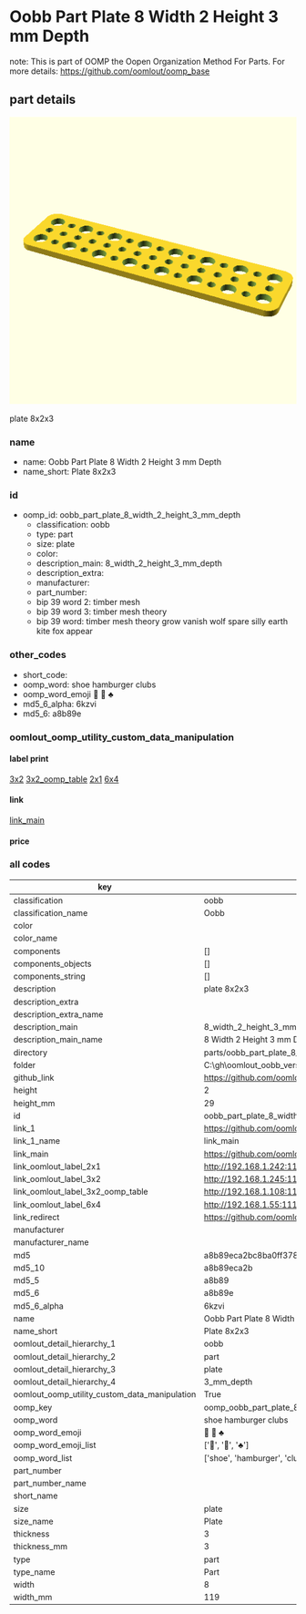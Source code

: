 # Oobb Part Plate 8 Width 2 Height 3 mm Depth  

note: This is part of OOMP the Oopen Organization Method For Parts. For more details: https://github.com/oomlout/oomp_base

##  part details
  

[![](3dpr.png)](3dpr.png)

plate 8x2x3



### name
* name: Oobb Part Plate 8 Width 2 Height 3 mm Depth
* name_short: Plate 8x2x3 
### id
* oomp_id: oobb_part_plate_8_width_2_height_3_mm_depth
  * classification: oobb
  * type: part
  * size: plate
  * color: 
  * description_main: 8_width_2_height_3_mm_depth
  * description_extra: 
  * manufacturer: 
  * part_number: 
  * bip 39 word 2: timber mesh
  * bip 39 word 3: timber mesh theory
  * bip 39 word: timber mesh theory grow vanish wolf spare silly earth kite fox appear

### other_codes
* short_code: 
* oomp_word: shoe hamburger clubs
* oomp_word_emoji :shoe: :hamburger: :clubs:
* md5_6_alpha: 6kzvi
* md5_6: a8b89e






### oomlout_oomp_utility_custom_data_manipulation
#### label print
[3x2](http://192.168.1.245:1112/?label=oomp%206kzvi)
[3x2_oomp_table](http://192.168.1.108:1112/?label=oomp%206kzvi)
[2x1](http://192.168.1.242:1112/?label=oomp%206kzvi)
[6x4](http://192.168.1.55:1112/?label=oomp%206kzvi)    

#### link

[link_main](https://github.com/oomlout/oomlout_oobb_version_4_generated_parts/tree/main/navigation_oomp/oobb/part/plate/8_width_2_height_3_mm_depth/part)                              

#### price







### all codes 
| key | value |  
| --- | --- |  
| classification | oobb |  
| classification_name | Oobb |  
| color |  |  
| color_name |  |  
| components | [] |  
| components_objects | [] |  
| components_string | [] |  
| description | plate 8x2x3 |  
| description_extra |  |  
| description_extra_name |  |  
| description_main | 8_width_2_height_3_mm_depth |  
| description_main_name | 8 Width 2 Height 3 mm Depth |  
| directory | parts/oobb_part_plate_8_width_2_height_3_mm_depth |  
| folder | C:\gh\oomlout_oobb_version_4_generated_parts\parts\oobb_part_plate_8_width_2_height_3_mm_depth |  
| github_link | https://github.com/oomlout/oomlout_oomp_part_src/tree/main/parts/oobb_part_plate_8_width_2_height_3_mm_depth |  
| height | 2 |  
| height_mm | 29 |  
| id | oobb_part_plate_8_width_2_height_3_mm_depth |  
| link_1 | https://github.com/oomlout/oomlout_oobb_version_4_generated_parts/tree/main/navigation_oomp/oobb/part/plate/8_width_2_height_3_mm_depth/part |  
| link_1_name | link_main |  
| link_main | https://github.com/oomlout/oomlout_oobb_version_4_generated_parts/tree/main/navigation_oomp/oobb/part/plate/8_width_2_height_3_mm_depth/part |  
| link_oomlout_label_2x1 | http://192.168.1.242:1112/?label=oomp%206kzvi |  
| link_oomlout_label_3x2 | http://192.168.1.245:1112/?label=oomp%206kzvi |  
| link_oomlout_label_3x2_oomp_table | http://192.168.1.108:1112/?label=oomp%206kzvi |  
| link_oomlout_label_6x4 | http://192.168.1.55:1112/?label=oomp%206kzvi |  
| link_redirect | https://github.com/oomlout/oomlout_oobb_version_4_generated_parts/tree/main/parts/oobb_plate_08_02_03 |  
| manufacturer |  |  
| manufacturer_name |  |  
| md5 | a8b89eca2bc8ba0ff378a671c0a2f711 |  
| md5_10 | a8b89eca2b |  
| md5_5 | a8b89 |  
| md5_6 | a8b89e |  
| md5_6_alpha | 6kzvi |  
| name | Oobb Part Plate 8 Width 2 Height 3 mm Depth |  
| name_short | Plate 8x2x3  |  
| oomlout_detail_hierarchy_1 | oobb |  
| oomlout_detail_hierarchy_2 | part |  
| oomlout_detail_hierarchy_3 | plate |  
| oomlout_detail_hierarchy_4 | 3_mm_depth |  
| oomlout_oomp_utility_custom_data_manipulation | True |  
| oomp_key | oomp_oobb_part_plate_8_width_2_height_3_mm_depth |  
| oomp_word | shoe hamburger clubs |  
| oomp_word_emoji | :shoe: :hamburger: :clubs: |  
| oomp_word_emoji_list | [':shoe:', ':hamburger:', ':clubs:'] |  
| oomp_word_list | ['shoe', 'hamburger', 'clubs'] |  
| part_number |  |  
| part_number_name |  |  
| short_name |  |  
| size | plate |  
| size_name | Plate |  
| thickness | 3 |  
| thickness_mm | 3 |  
| type | part |  
| type_name | Part |  
| width | 8 |  
| width_mm | 119 |  
